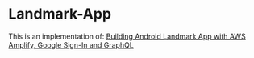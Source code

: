 # Landmark-App

This is an implementation of:
[Building Android Landmark App with AWS Amplify, Google Sign-In and GraphQL](https://medium.com/step-by-step-building-mobile-with-mobile-backend/building-landmark-app-with-aws-amplify-google-sign-in-with-graphql-61f52fb115d7)
